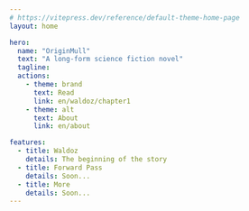 ```yaml
---
# https://vitepress.dev/reference/default-theme-home-page
layout: home

hero:
  name: "OriginMull"
  text: "A long-form science fiction novel"
  tagline: 
  actions:
    - theme: brand
      text: Read
      link: en/waldoz/chapter1
    - theme: alt
      text: About
      link: en/about

features:
  - title: Waldoz
    details: The beginning of the story
  - title: Forward Pass
    details: Soon...
  - title: More
    details: Soon...
---
```


